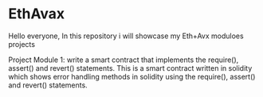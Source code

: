 # EthAvax

Hello everyone,
In this repository i will showcase my Eth+Avx moduloes projects 

Project Module 1:  write a smart contract that implements the require(), assert() and revert() statements.
This is a smart contract written in solidity which shows error handling methods in solidity using the require(), assert() and revert() statements.
